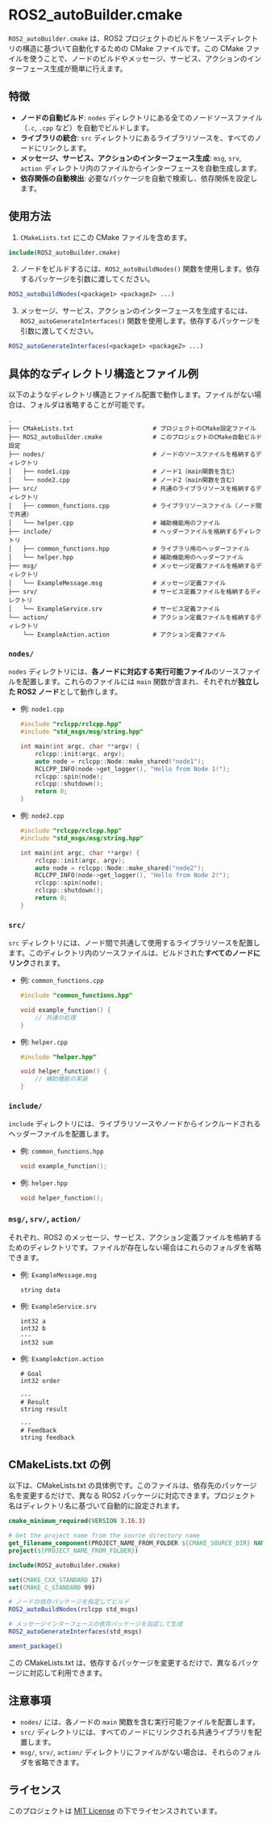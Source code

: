 # ROS2_autoBuilder.cmake

`ROS2_autoBuilder.cmake` は、ROS2 プロジェクトのビルドをソースディレクトリの構造に基づいて自動化するための CMake ファイルです。この CMake ファイルを使うことで、ノードのビルドやメッセージ、サービス、アクションのインターフェース生成が簡単に行えます。

## 特徴
- **ノードの自動ビルド**: `nodes` ディレクトリにある全てのノードソースファイル（`.c`, `.cpp` など）を自動でビルドします。
- **ライブラリの統合**: `src` ディレクトリにあるライブラリソースを、すべてのノードにリンクします。
- **メッセージ、サービス、アクションのインターフェース生成**: `msg`, `srv`, `action` ディレクトリ内のファイルからインターフェースを自動生成します。
- **依存関係の自動検出**: 必要なパッケージを自動で検索し、依存関係を設定します。

## 使用方法

1. `CMakeLists.txt` にこの CMake ファイルを含めます。

```cmake
include(ROS2_autoBuilder.cmake)
```

2. ノードをビルドするには、`ROS2_autoBuildNodes()` 関数を使用します。依存するパッケージを引数に渡してください。

```cmake
ROS2_autoBuildNodes(<package1> <package2> ...)
```

3. メッセージ、サービス、アクションのインターフェースを生成するには、`ROS2_autoGenerateInterfaces()` 関数を使用します。依存するパッケージを引数に渡してください。

```cmake
ROS2_autoGenerateInterfaces(<package1> <package2> ...)
```

## 具体的なディレクトリ構造とファイル例
以下のようなディレクトリ構造とファイル配置で動作します。ファイルがない場合は、フォルダは省略することが可能です。

```
.
├── CMakeLists.txt                      # プロジェクトのCMake設定ファイル
├── ROS2_autoBuilder.cmake              # このプロジェクトのCMake自動ビルド設定
├── nodes/                              # ノードのソースファイルを格納するディレクトリ
│   ├── node1.cpp                       # ノード1（main関数を含む）
│   └── node2.cpp                       # ノード2（main関数を含む）
├── src/                                # 共通のライブラリソースを格納するディレクトリ
│   ├── common_functions.cpp            # ライブラリソースファイル（ノード間で共通）
│   └── helper.cpp                      # 補助機能用のファイル
├── include/                            # ヘッダーファイルを格納するディレクトリ
│   ├── common_functions.hpp            # ライブラリ用のヘッダーファイル
│   └── helper.hpp                      # 補助機能用のヘッダーファイル
├── msg/                                # メッセージ定義ファイルを格納するディレクトリ
│   └── ExampleMessage.msg              # メッセージ定義ファイル
├── srv/                                # サービス定義ファイルを格納するディレクトリ
│   └── ExampleService.srv              # サービス定義ファイル
└── action/                             # アクション定義ファイルを格納するディレクトリ
    └── ExampleAction.action            # アクション定義ファイル
```

### `nodes/`
`nodes` ディレクトリには、**各ノードに対応する実行可能ファイル**のソースファイルを配置します。これらのファイルには `main` 関数が含まれ、それぞれが**独立した ROS2 ノード**として動作します。

- 例: `node1.cpp`
  ```cpp
  #include "rclcpp/rclcpp.hpp"
  #include "std_msgs/msg/string.hpp"

  int main(int argc, char **argv) {
      rclcpp::init(argc, argv);
      auto node = rclcpp::Node::make_shared("node1");
      RCLCPP_INFO(node->get_logger(), "Hello from Node 1!");
      rclcpp::spin(node);
      rclcpp::shutdown();
      return 0;
  }
  ```

- 例: `node2.cpp`
  ```cpp
  #include "rclcpp/rclcpp.hpp"
  #include "std_msgs/msg/string.hpp"

  int main(int argc, char **argv) {
      rclcpp::init(argc, argv);
      auto node = rclcpp::Node::make_shared("node2");
      RCLCPP_INFO(node->get_logger(), "Hello from Node 2!");
      rclcpp::spin(node);
      rclcpp::shutdown();
      return 0;
  }
  ```

### `src/`
`src` ディレクトリには、ノード間で共通して使用するライブラリソースを配置します。このディレクトリ内のソースファイルは、ビルドされた**すべてのノードにリンク**されます。

- 例: `common_functions.cpp`
  ```cpp
  #include "common_functions.hpp"

  void example_function() {
      // 共通の処理
  }
  ```

- 例: `helper.cpp`
  ```cpp
  #include "helper.hpp"

  void helper_function() {
      // 補助機能の実装
  }
  ```

### `include/`
`include` ディレクトリには、ライブラリソースやノードからインクルードされるヘッダーファイルを配置します。

- 例: `common_functions.hpp`
  ```cpp
  void example_function();
  ```

- 例: `helper.hpp`
  ```cpp
  void helper_function();
  ```

### `msg/`, `srv/`, `action/`
それぞれ、ROS2 のメッセージ、サービス、アクション定義ファイルを格納するためのディレクトリです。ファイルが存在しない場合はこれらのフォルダを省略できます。

- 例: `ExampleMessage.msg`
  ```
  string data
  ```

- 例: `ExampleService.srv`
  ```
  int32 a
  int32 b
  ---
  int32 sum
  ```

- 例: `ExampleAction.action`
  ```
  # Goal
  int32 order

  ---
  # Result
  string result

  ---
  # Feedback
  string feedback
  ```

## CMakeLists.txt の例
以下は、CMakeLists.txt の具体例です。このファイルは、依存先のパッケージ名を変更するだけで、異なる ROS2 パッケージに対応できます。プロジェクト名はディレクトリ名に基づいて自動的に設定されます。

```cmake
cmake_minimum_required(VERSION 3.16.3)

# Get the project name from the source directory name
get_filename_component(PROJECT_NAME_FROM_FOLDER ${CMAKE_SOURCE_DIR} NAME)
project(${PROJECT_NAME_FROM_FOLDER})

include(ROS2_autoBuilder.cmake)

set(CMAKE_CXX_STANDARD 17)
set(CMAKE_C_STANDARD 99)

# ノードの依存パッケージを指定してビルド
ROS2_autoBuildNodes(rclcpp std_msgs)

# メッセージインターフェースの依存パッケージを指定して生成
ROS2_autoGenerateInterfaces(std_msgs)

ament_package()
```

この CMakeLists.txt は、依存するパッケージを変更するだけで、異なるパッケージに対応して利用できます。

## 注意事項
- `nodes/` には、各ノードの `main` 関数を含む実行可能ファイルを配置します。
- `src/` ディレクトリには、すべてのノードにリンクされる共通ライブラリを配置します。
- `msg/`, `srv/`, `action/` ディレクトリにファイルがない場合は、それらのフォルダを省略できます。

## ライセンス
このプロジェクトは [MIT License](LICENSE) の下でライセンスされています。
